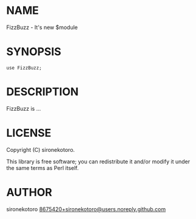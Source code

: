 
# NAME

FizzBuzz - It's new $module

# SYNOPSIS

    use FizzBuzz;

# DESCRIPTION

FizzBuzz is ...

# LICENSE

Copyright (C) sironekotoro.

This library is free software; you can redistribute it and/or modify
it under the same terms as Perl itself.

# AUTHOR

sironekotoro <8675420+sironekotoro@users.noreply.github.com>
